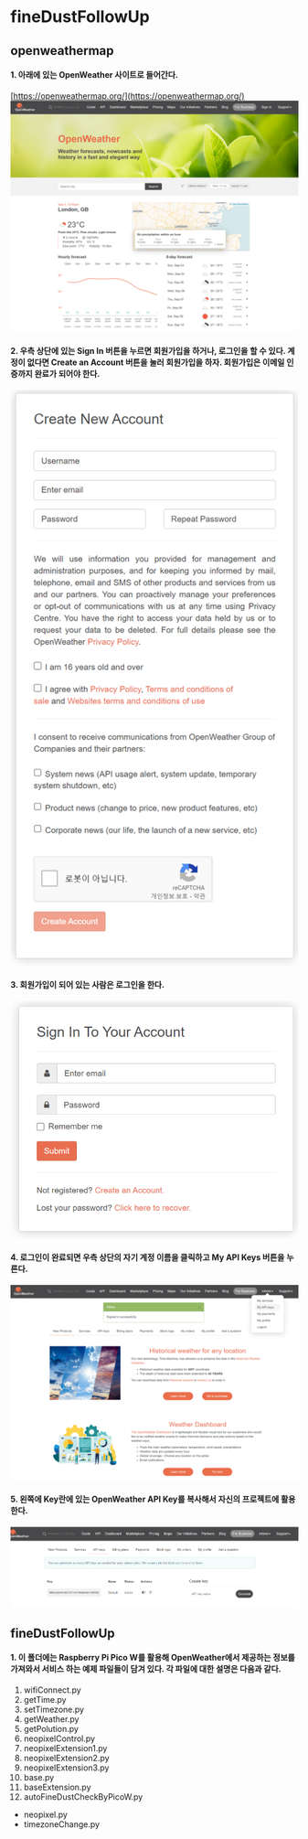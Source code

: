 # fineDustFollowUp

## openweathermap
#### 1. 아래에 있는 OpenWeather 사이트로 들어간다.
[https://openweathermap.org/](https://openweathermap.org/)
![](https://github.com/mtinet/fineDustFollowUp/blob/main/images/openWeather.png?raw=true)

#### 2. 우측 상단에 있는 Sign In 버튼을 누르면 회원가입을 하거나, 로그인을 할 수 있다. 계정이 없다면 Create an Account 버튼을 눌러 회원가입을 하자. 회원가입은 이메일 인증까지 완료가 되어야 한다.
![](https://github.com/mtinet/fineDustFollowUp/blob/main/images/signUp.png?raw=true)

#### 3. 회원가입이 되어 있는 사람은 로그인을 한다.
![](https://github.com/mtinet/fineDustFollowUp/blob/main/images/login.png?raw=true)

#### 4. 로그인이 완료되면 우측 상단의 자기 계정 이름을 클릭하고 My API Keys 버튼을 누른다. 
![](https://github.com/mtinet/fineDustFollowUp/blob/main/images/myAPIkey.png?raw=true)

#### 5. 왼쪽에 Key란에 있는 OpenWeather API Key를 복사해서 자신의 프로젝트에 활용한다.
![](https://github.com/mtinet/fineDustFollowUp/blob/main/images/apiKey.png?raw=true)


## fineDustFollowUp
#### 1. 이 폴더에는 Raspberry Pi Pico W를 활용해 OpenWeather에서 제공하는 정보를 가져와서 서비스 하는 예제 파일들이 담겨 있다. 각 파일에 대한 설명은 다음과 같다. 
1. wifiConnect.py
2. getTime.py
3. setTimezone.py
4. getWeather.py
5. getPolution.py
6. neopixelControl.py
7. neopixelExtension1.py
8. neopixelExtension2.py
9. neopixelExtension3.py
10. base.py
11. baseExtension.py
12. autoFineDustCheckByPicoW.py
- neopixel.py
- timezoneChange.py
